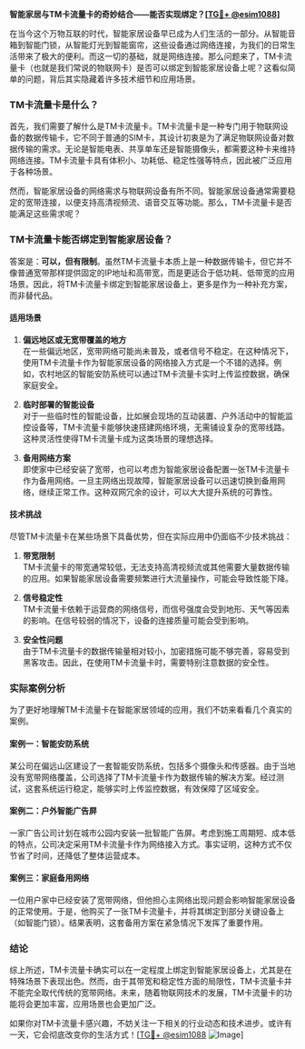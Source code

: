 **智能家居与TM卡流量卡的奇妙结合——能否实现绑定？[[TG💪+ @esim1088](https://t.me/s/esim1088)]**

在当今这个万物互联的时代，智能家居设备早已成为人们生活的一部分。从智能音箱到智能门锁，从智能灯光到智能窗帘，这些设备通过网络连接，为我们的日常生活带来了极大的便利。而这一切的基础，就是网络连接。那么问题来了，TM卡流量卡（也就是我们常说的物联网卡）是否可以绑定到智能家居设备上呢？这看似简单的问题，背后其实隐藏着许多技术细节和应用场景。

### TM卡流量卡是什么？

首先，我们需要了解什么是TM卡流量卡。TM卡流量卡是一种专门用于物联网设备的数据传输卡，它不同于普通的SIM卡，其设计初衷是为了满足物联网设备对数据传输的需求。无论是智能电表、共享单车还是智能摄像头，都需要这种卡来维持网络连接。TM卡流量卡具有体积小、功耗低、稳定性强等特点，因此被广泛应用于各种场景。

然而，智能家居设备的网络需求与物联网设备有所不同。智能家居设备通常需要稳定的宽带连接，以便支持高清视频流、语音交互等功能。那么，TM卡流量卡是否能满足这些需求呢？

### TM卡流量卡能否绑定到智能家居设备？

答案是：**可以，但有限制**。虽然TM卡流量卡本质上是一种数据传输卡，但它并不像普通宽带那样提供固定的IP地址和高带宽，而是更适合于低功耗、低带宽的应用场景。因此，将TM卡流量卡绑定到智能家居设备上，更多是作为一种补充方案，而非替代品。

#### 适用场景

1. **偏远地区或无宽带覆盖的地方**  
   在一些偏远地区，宽带网络可能尚未普及，或者信号不稳定。在这种情况下，使用TM卡流量卡作为智能家居设备的网络接入方式是一个不错的选择。例如，农村地区的智能安防系统可以通过TM卡流量卡实时上传监控数据，确保家庭安全。

2. **临时部署的智能设备**  
   对于一些临时性的智能设备，比如展会现场的互动装置、户外活动中的智能监控设备等，TM卡流量卡能够快速搭建网络环境，无需铺设复杂的宽带线路。这种灵活性使得TM卡流量卡成为这类场景的理想选择。

3. **备用网络方案**  
   即使家中已经安装了宽带，也可以考虑为智能家居设备配置一张TM卡流量卡作为备用网络。一旦主网络出现故障，智能家居设备可以迅速切换到备用网络，继续正常工作。这种双网冗余的设计，可以大大提升系统的可靠性。

#### 技术挑战

尽管TM卡流量卡在某些场景下具备优势，但在实际应用中仍面临不少技术挑战：

1. **带宽限制**  
   TM卡流量卡的带宽通常较低，无法支持高清视频流或其他需要大量数据传输的应用。如果智能家居设备需要频繁进行大流量操作，可能会导致性能下降。

2. **信号稳定性**  
   TM卡流量卡依赖于运营商的网络信号，而信号强度会受到地形、天气等因素的影响。在信号较弱的情况下，设备的连接质量可能会受到影响。

3. **安全性问题**  
   由于TM卡流量卡的数据传输量相对较小，加密措施可能不够完善，容易受到黑客攻击。因此，在使用TM卡流量卡时，需要特别注意数据的安全性。

### 实际案例分析

为了更好地理解TM卡流量卡在智能家居领域的应用，我们不妨来看看几个真实的案例。

#### 案例一：智能安防系统
某公司在偏远山区建设了一套智能安防系统，包括多个摄像头和传感器。由于当地没有宽带网络覆盖，公司选择了TM卡流量卡作为数据传输的解决方案。经过测试，这套系统运行稳定，能够实时上传监控数据，有效保障了区域安全。

#### 案例二：户外智能广告屏
一家广告公司计划在城市公园内安装一批智能广告屏。考虑到施工周期短、成本低的特点，公司决定采用TM卡流量卡作为网络接入方式。事实证明，这种方式不仅节省了时间，还降低了整体运营成本。

#### 案例三：家庭备用网络
一位用户家中已经安装了宽带网络，但他担心主网络出现问题会影响智能家居设备的正常使用。于是，他购买了一张TM卡流量卡，并将其绑定到部分关键设备上（如智能门锁）。结果表明，这套备用方案在紧急情况下发挥了重要作用。

### 结论

综上所述，TM卡流量卡确实可以在一定程度上绑定到智能家居设备上，尤其是在特殊场景下表现出色。然而，由于其带宽和稳定性方面的局限性，TM卡流量卡并不能完全取代传统的宽带网络。未来，随着物联网技术的发展，TM卡流量卡的功能将会更加丰富，应用场景也会更加广泛。

如果你对TM卡流量卡感兴趣，不妨关注一下相关的行业动态和技术进步。或许有一天，它会彻底改变你的生活方式！[[TG💪+ @esim1088](https://t.me/s/esim1088) ![Image](https://i.postimg.cc/4NQfJmqS/Snipaste-2025-05-13-00-14-12.png)]